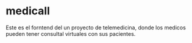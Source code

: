 # medicall
Este es el forntend del un proyecto de telemedicina, donde los medicos pueden tener consultal virtuales con sus pacientes.
